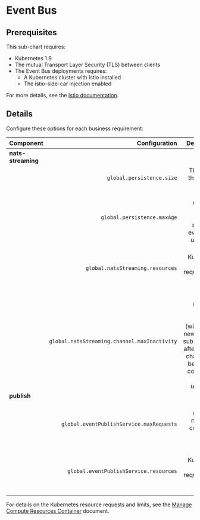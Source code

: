 # Event Bus

## Prerequisites

This sub-chart requires:
* Kubernetes 1.9
* The mutual Transport Layer Security (TLS) between clients
* The Event Bus deployments requires:
  * A Kubernetes cluster with Istio installed
  * The istio-side-car injection enabled

For more details, see the [Istio documentation](https://istio.io/docs/).

## Details
Configure these options for each business requirement:

| Component                 | Configuration  | Description |
|---------------------------| --------:| -----------: |
| **nats-streaming** |
| | `global.persistence.size` | The size of the storage volume. |
| | `global.persistence.maxAge`| The maximum period of time for storing an event (`0` for unlimited). |
| |`global.natsStreaming.resources`| Refer to Kubernetes resource requests and limits for details. |
| |`global.natsStreaming.channel.maxInactivity`| The maximum inactivity period (without any new Event or subscription) after which a channel can be garbage collected (`0` for unlimited). |
| **publish** |
| |`global.eventPublishService.maxRequests`| The maximum number of concurrent events to publish. |
| |`global.eventPublishService.resources`| Refer to Kubernetes resource requests and limits for details. |


For details on the Kubernetes resource requests and limits, see the [Manage Compute Resources Container](https://kubernetes.io/docs/concepts/configuration/manage-compute-resources-container/) document.
